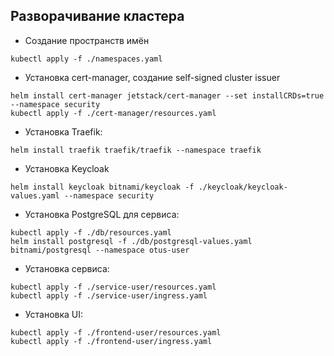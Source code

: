 ## Разворачивание кластера

- Создание пространств имён
```shell
kubectl apply -f ./namespaces.yaml
```

- Установка cert-manager, создание self-signed cluster issuer
```shell
helm install cert-manager jetstack/cert-manager --set installCRDs=true --namespace security
kubectl apply -f ./cert-manager/resources.yaml
```

- Установка Traefik:
```shell
helm install traefik traefik/traefik --namespace traefik
```

- Установка Keycloak
```shell
helm install keycloak bitnami/keycloak -f ./keycloak/keycloak-values.yaml --namespace security
```

- Установка PostgreSQL для сервиса:
```shell
kubectl apply -f ./db/resources.yaml
helm install postgresql -f ./db/postgresql-values.yaml bitnami/postgresql --namespace otus-user
```

- Установка сервиса:
```shell
kubectl apply -f ./service-user/resources.yaml
kubectl apply -f ./service-user/ingress.yaml
```

- Установка UI:
```shell
kubectl apply -f ./frontend-user/resources.yaml
kubectl apply -f ./frontend-user/ingress.yaml
```